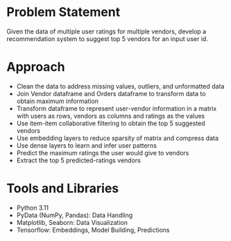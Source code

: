 # Problem Statement
Given the data of multiple user ratings for multiple vendors, develop a recommendation system to suggest top 5 vendors for an input user id.

# Approach
- Clean the data to address missing values, outliers, and unformatted data
- Join Vendor dataframe and Orders dataframe to transform data to obtain maximum information
- Transform dataframe to represent user-vendor information in a matrix with users as rows, vendors as columns and ratings as the values
- Use item-item collaborative filtering to obtain the top 5 suggested vendors
- Use embedding layers to reduce sparsity of matrix and compress data
- Use dense layers to learn and infer user patterns
- Predict the maximum ratings the user would give to vendors
- Extract the top 5 predicted-ratings vendors

# Tools and Libraries
- Python 3.11
- PyData (NumPy, Pandas): Data Handling
- Matplotlib, Seaborn: Data Visualization
- Tensorflow: Embeddings, Model Building, Predictions
